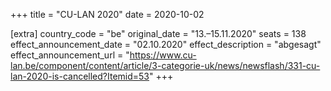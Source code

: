 +++
title = "CU-LAN 2020"
date = 2020-10-02

[extra]
country_code = "be"
original_date = "13.–15.11.2020"
seats = 138
effect_announcement_date = "02.10.2020"
effect_description = "abgesagt"
effect_announcement_url = "https://www.cu-lan.be/component/content/article/3-categorie-uk/news/newsflash/331-cu-lan-2020-is-cancelled?Itemid=53"
+++
